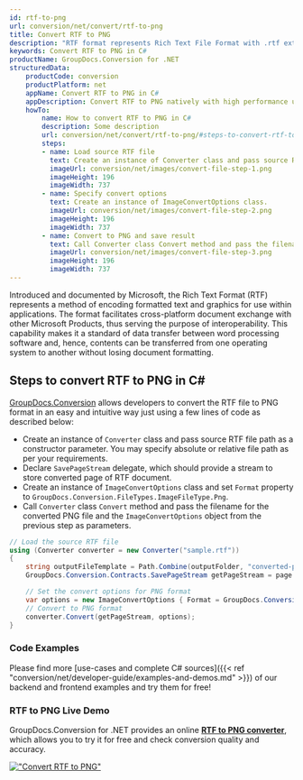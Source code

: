 ```yaml
---
id: rtf-to-png
url: conversion/net/convert/rtf-to-png
title: Convert RTF to PNG
description: "RTF format represents Rich Text File Format with .rtf extension. Learn how to convert RTF to PNG file programmatically in C# language using GroupDocs.Conversion for .NET library."
keywords: Convert RTF to PNG in C#
productName: GroupDocs.Conversion for .NET
structuredData:
    productCode: conversion
    productPlatform: net
    appName: Convert RTF to PNG in C#
    appDescription: Convert RTF to PNG natively with high performance using C# language and server side GroupDocs.Conversion for .NET APIs, without the use of any software like Microsoft or Open Office.
    howTo:
        name: How to convert RTF to PNG in C# 
        description: Some description
        url: conversion/net/convert/rtf-to-png/#steps-to-convert-rtf-to-png-in-c
        steps:
        - name: Load source RTF file 
          text: Create an instance of Converter class and pass source RTF file path as a constructor parameter. You may specify absolute or relative file path as per your requirements. 
          imageUrl: conversion/net/images/convert-file-step-1.png
          imageHeight: 196
          imageWidth: 737
        - name: Specify convert options 
          text: Create an instance of ImageConvertOptions class.
          imageUrl: conversion/net/images/convert-file-step-2.png
          imageHeight: 196
          imageWidth: 737
        - name: Convert to PNG and save result 
          text: Call Converter class Convert method and pass the filename for the converted HTML file and the ImageConvertOptions object from the previous step as parameters.
          imageUrl: conversion/net/images/convert-file-step-3.png
          imageHeight: 196
          imageWidth: 737
---
```


Introduced and documented by Microsoft, the Rich Text Format (RTF) represents a method of encoding formatted text and graphics for use within applications. The format facilitates cross-platform document exchange with other Microsoft Products, thus serving the purpose of interoperability. This capability makes it a standard of data transfer between word processing software and, hence, contents can be transferred from one operating system to another without losing document formatting.

## Steps to convert RTF to PNG in C#

[GroupDocs.Conversion](https://products.groupdocs.com/conversion/net) allows developers to convert the RTF file to PNG format in an easy and intuitive way just using a few lines of code as described below:

* Create an instance of `Converter` class and pass source RTF file path as a constructor parameter. You may specify absolute or relative file path as per your requirements. 
* Declare `SavePageStream` delegate, which should provide a stream to store converted page of RTF document.
* Create an instance of `ImageConvertOptions` class and set `Format` property to `GroupDocs.Conversion.FileTypes.ImageFileType.Png`.
* Call `Converter` class `Convert` method and pass the filename for the converted PNG file and the `ImageConvertOptions` object from the previous step as parameters.

```csharp
// Load the source RTF file
using (Converter converter = new Converter("sample.rtf"))
{
    string outputFileTemplate = Path.Combine(outputFolder, "converted-page-{0}.png");
    GroupDocs.Conversion.Contracts.SavePageStream getPageStream = page => new FileStream(string.Format(outputFileTemplate, page), FileMode.Create);

    // Set the convert options for PNG format
    var options = new ImageConvertOptions { Format = GroupDocs.Conversion.FileTypes.ImageFileType.Png };   
    // Convert to PNG format
    converter.Convert(getPageStream, options);
}
```

### Code Examples

Please find more [use-cases and complete C# sources]({{< ref "conversion/net/developer-guide/examples-and-demos.md" >}}) of our backend and frontend examples and try them for free!

### RTF to PNG Live Demo

GroupDocs.Conversion for .NET provides an online [**RTF to PNG converter**](https://products.groupdocs.app/conversion/rtf-to-png), which allows you to try it for free and check conversion quality and accuracy.

[!["Convert RTF to PNG"](conversion/net/images/convert-to-png/convert-rtf-to-png.png)](https://products.groupdocs.app/conversion/rtf-to-png)